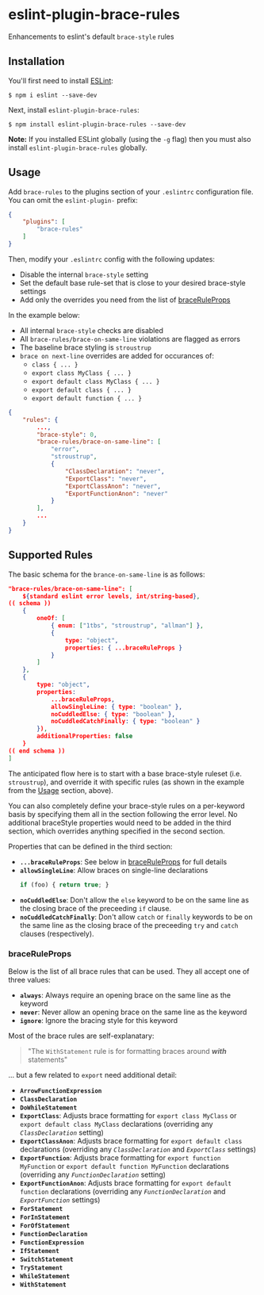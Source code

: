 # eslint-plugin-brace-rules

Enhancements to eslint's default `brace-style` rules

## Installation

You'll first need to install [ESLint](http://eslint.org):

```
$ npm i eslint --save-dev
```

Next, install `eslint-plugin-brace-rules`:

```
$ npm install eslint-plugin-brace-rules --save-dev
```

**Note:** If you installed ESLint globally (using the `-g` flag) then you must also install `eslint-plugin-brace-rules` globally.

## Usage

Add `brace-rules` to the plugins section of your `.eslintrc` configuration file. You can omit the `eslint-plugin-` prefix:

```json
{
    "plugins": [
        "brace-rules"
    ]
}
```

Then, modify your `.eslintrc` config with the following updates:
- Disable the internal `brace-style` setting
- Set the default base rule-set that is close to your desired brace-style settings
- Add only the overrides you need from the list of [braceRuleProps](#braceRuleProps)

In the example below:
- All internal `brace-style` checks are disabled
- All `brace-rules/brace-on-same-line` violations are flagged as errors
- The baseline brace styling is `stroustrup`
- `brace on next-line` overrides are added for occurances of:
  - `class { ... }`
  - `export class MyClass { ... }`
  - `export default class MyClass { ... }`
  - `export default class { ... }`
  - `export default function { ... }`
```json
{
    "rules": {
        ...,
        "brace-style": 0,
        "brace-rules/brace-on-same-line": [
            "error",
            "stroustrup",
            {
                "ClassDeclaration": "never",
                "ExportClass": "never",
                "ExportClassAnon": "never",
                "ExportFunctionAnon": "never"
            }
        ],
        ...
    }
}
```

## Supported Rules

The basic schema for the `brance-on-same-line` is as follows:
```json
"brace-rules/brace-on-same-line": [
    ${standard eslint error levels, int/string-based},
(( schema ))
    {
        oneOf: [
            { enum: ["1tbs", "stroustrup", "allman"] },
            {
                type: "object",
                properties: { ...braceRuleProps }
            }
        ]
    },
    {
        type: "object",
        properties:
            ...braceRuleProps,
            allowSingleLine: { type: "boolean" },
            noCuddledElse: { type: "boolean" },
            noCuddledCatchFinally: { type: "boolean" }
        }),
        additionalProperties: false
    }
(( end schema ))
]
```
The anticipated flow here is to start with a base brace-style ruleset (i.e. `stroustrup`), and override it with specific rules (as shown in the example from the [Usage](#usage) section, above).

You can also completely define your brace-style rules on a per-keyword basis by specifying them all in the section following the error level. No additional braceStyle properties would need to be added in the third section, which overrides anything specified in the second section.

Properties that can be defined in the third section:
- **`...braceRuleProps`**: See below in [braceRuleProps](#braceRuleProps) for full details
- **`allowSingleLine`**: Allow braces on single-line declarations
    ```js
    if (foo) { return true; }
    ```
- **`noCuddledElse`**: Don't allow the `else` keyword to be on the same line as the closing brace of the preceeding `if` clause.
- **`noCuddledCatchFinally`**: Don't allow `catch` or `finally` keywords to be on the same line as the closing brace of the preceeding `try` and `catch` clauses (respectively).

### braceRuleProps
Below is the list of all brace rules that can be used. They all accept one of three values:
- **`always`**: Always require an opening brace on the same line as the keyword
- **`never`**: Never allow an opening brace on the same line as the keyword
- **`ignore`**: Ignore the bracing style for this keyword

Most of the brace rules are self-explanatary:
> "The `WithStatement` rule is for formatting braces around _**with**_ statements"

... but a few related to `export` need additional detail:

- **`ArrowFunctionExpression`**
- **`ClassDeclaration`**
- **`DoWhileStatement`**
- **`ExportClass`**: Adjusts brace formatting for `export class MyClass` or `export default class MyClass` declarations (overriding any _`ClassDeclaration`_ setting)
- **`ExportClassAnon`**: Adjusts brace formatting for `export default class` declarations (overriding any _`ClassDeclaration`_ and _`ExportClass`_ settings)
- **`ExportFunction`**: Adjusts brace formatting for `export function MyFunction` or `export default function MyFunction` declarations (overriding any _`FunctionDeclaration`_ setting)
- **`ExportFunctionAnon`**: Adjusts brace formatting for `export default function` declarations (overriding any _`FunctionDeclaration`_ and _`ExportFunction`_ settings)
- **`ForStatement`**
- **`ForInStatement`**
- **`ForOfStatement`**
- **`FunctionDeclaration`**
- **`FunctionExpression`**
- **`IfStatement`**
- **`SwitchStatement`**
- **`TryStatement`**
- **`WhileStatement`**
- **`WithStatement`**





